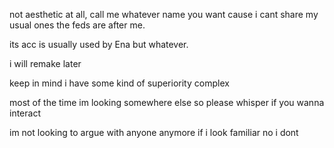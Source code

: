 not aesthetic at all, call me whatever name you want cause i cant share my usual ones the feds are after me.

its acc is usually used by Ena but whatever.

i will remake later

keep in mind i have some kind of superiority complex 

most of the time im looking somewhere else so please whisper if you wanna interact 

im not looking to argue with anyone anymore if i look familiar no i dont


